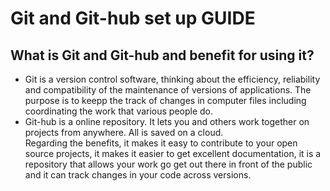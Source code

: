 # Git and Git-hub set up GUIDE

## What is Git and Git-hub and benefit for using it?

- Git is a version control software, thinking about the efficiency, reliability and compatibility of the maintenance of versions of applications. The purpose is to keepp the track of changes in computer files including coordinating the work that various people do.
- Git-hub is a online repository. It lets you and others work together on projects from anywhere. All is saved on a cloud. <br/>
Regarding the benefits, it makes it easy to contribute to your open source projects, it makes it easier to get excellent documentation, it is a repository that allows your work go get out there in front of the public and it can track changes in your code across versions.

